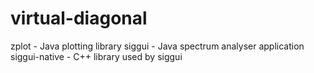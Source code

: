 # virtual-diagonal
zplot - Java plotting library
siggui - Java spectrum analyser application
siggui-native - C++ library used by siggui
